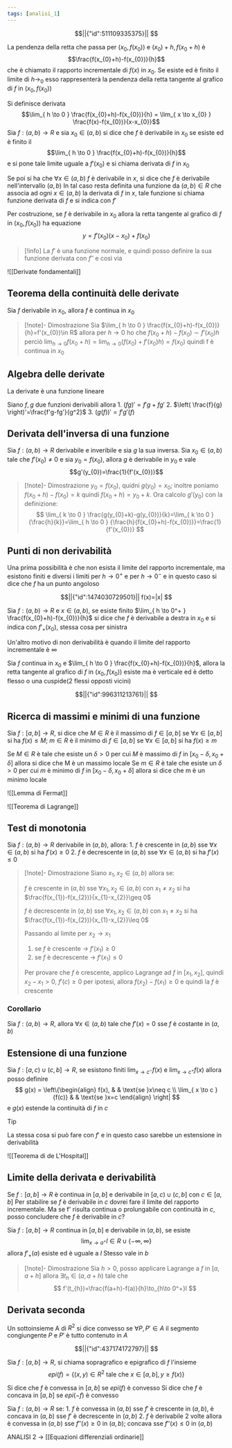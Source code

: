 ```yaml
---
tags: [analisi_1]
---
```

```math
||{"id":511109335375}||




```

La pendenza della retta che passa per $(x_{0},f(x_{0}))$ e $(x_{0})+h,f(x_{0}+h)$ è $$\frac{f(x_{0}+h)-f(x_{0})}{h}$$
che è chiamato il rapporto incrementale di $f(x)$ in $x_{0}$. 
Se esiste ed è finito il limite di $h\to_{0}$ esso rappresenterà la pendenza della retta tangente al grafico di $f$ in $(x_{0},f(x_{0}))$

Si definisce derivata $$\lim_{ h \to 0 } \frac{f(x_{0}+h)-f(x_{0})}{h} = \lim_{ x \to x_{0} } \frac{f(x)-f(x_{0})}{x-x_{0}}$$
Sia $f:(a,b)\to R$ e sia $x_{0}\in(a,b)$ si dice che $f$ è derivabile in $x_{0}$ se esiste ed è finito il   $$\lim_{ h \to 0 } \frac{f(x_{0}+h)-f(x_{0})}{h}$$
e si pone tale limite uguale a $f'(x_{0})$ e si chiama derivata di $f$ in $x_{0}$

Se poi si ha che $\forall {x} \in {(a,b)}$ $f$ è derivabile in $x$, si dice che $f$ è derivabile nell'intervallo $(a,b)$
In tal caso resta definita una funzione da $(a,b)\in R$ che associa ad ogni $x\in(a,b)$ la derivata di $f$ in $x$, tale funzione si chiama funzione derivata di $f$ e si indica con $f'$

Per costruzione, se $f$ è derivabile in $x_{0}$ allora la retta tangente al grafico di $f$ in $(x_{0},f(x_{0}))$ ha equazione $$
y=f'(x_{0})(x-x_{0})+f(x_{0})
$$

>[!info]
>La $f'$ è una funzione normale, e quindi posso definire la sua funzione derivata con $f''$ e così via

![[Derivate fondamentali]]

## Teorema della continuità delle derivate

Sia $f$ derivabile in $x_{0}$, allora $f$ è continua in $x_{0}$

>[!note]- Dimostrazione
>Sia $\lim_{ h \to 0 } \frac{f(x_{0}+h)-f(x_{0})}{h}=f'(x_{0})\in R$ allora per $h\to {0}$ ho che ${f(x_{0}+h)-f(x_{0})}\sim f'(x_{0})h$ perciò $\lim_{ h \to 0 } {f(x_{0}+h)}=\lim_{ h \to 0 } {(f(x_{0})+f'(x_{0})h)}=f(x_{0})$ quindi f è continua in $x_{0}$

## Algebra delle derivate

La derivate è una funzione lineare

Siano $f,g$ due funzioni derivabili allora
	1. $(fg)'=f'g+fg'$
	2. $\left( \frac{f}{g} \right)'=\frac{f'g-fg'}{g^2}$
	3. $(g(f))'=f'g'(f)$

## Derivata dell'inversa di una funzione

Sia $f:(a,b)\to R$ derivabile e inveribile e sia $g$ la sua inversa. Sia $x_{0}\in(a,b)$ tale che $f'(x_{0})\neq 0$ e sia $y_{0}=f(x_{0})$, allora $g$ è derivabile in $y_{0}$ e vale $$g'(y_{0})=\frac{1}{f'(x_{0})}$$
>[!note]- Dimostrazione
>$y_{0}=f(x_{0})$, quidni $g(y_{0})=x_{0}$; inoltre poniamo $f(x_{0}+h)-f(x_{0}) = k$ quindi $f(x_{0}+h)=y_{0}+k$.
>Ora calcolo $g'(y_{0})$ con la definizione:
>$$
>\lim_{ k \to 0 } \frac{g(y_{0}+k)-g(y_{0})}{k}=\lim_{ k \to 0 } {\frac{h}{k}}=\lim_{ h \to 0 } {\frac{h}{f(x_{0}+h)-f(x_{0})}}=\frac{1}{f'(x_{0})}
>$$


## Punti di non derivabilità

Una prima possibilità è che non esista il limite del rapporto incrementale, ma esistono finiti e diversi i limiti per $h\to{0}^+$ e per $h\to{0}^-$ e in questo caso si dice che $f$ ha un punto angoloso
```math
||{"id":1474030729501}||
f(x)=|x|

```

Sia $f:(a,b)\to R$ e $x_{}\in (a,b)$, se esiste finito $\lim_{ h \to 0^+ } \frac{f(x_{0}+h)-f(x_{0})}{h}$ si dice che $f$ è derivabile a destra in $x_{0}$ e si indica con $f'_{+}(x_{0})$, stessa cosa per sinistra

Un'altro motivo di non derivabilità è quando il limite del rapporto incrementale è $\infty$

Sia $f$ continua in $x_{0}$ e $\lim_{ h \to 0 } \frac{f(x_{0}+h)-f(x_{0})}{h}$, allora la retta tangente al grafico di $f$ in $(x_{0},f(x_{0}))$ esiste ma è verticale ed è detto flesso o una cuspide(2 flessi opposti vicini)
```math
||{"id":996311213761}||


```
## Ricerca di massimi e minimi di una funzione

Sia $f:[a,b]\to R$, si dice che $M\in R$ è il massimo di $f\in [a,b]$ se $\forall {x} \in {[a,b]}$ si ha $f(x)\leq M$;  $m\in R$ è il minimo di $f\in [a,b]$ se $\forall {x} \in {[a,b]}$ si ha $f(x)\geq m$

Se $M\in R$ è tale che esiste un $\delta>0$ per cui $M$ è massimo di $f$ in $[x_{0}-\delta,x_{0}+\delta]$ allora si dice che M è un massimo locale
Se $m\in R$ è tale che esiste un $\delta>0$ per cui $m$ è minimo di $f$ in $[x_{0}-\delta,x_{0}+\delta]$ allora si dice che m è un minimo locale

![[Lemma di Fermat]]

![[Teorema di Lagrange]]

## Test di monotonia

Sia $f:(a,b)\to R$ derivabile in $(a,b)$, allora:
	1. $f$ è crescente in $(a,b)$ sse $\forall {x} \in {(a,b)}$ si ha $f'(x)\geq 0$
	2. $f$ è decrescente in $(a,b)$ sse $\forall {x} \in {(a,b)}$ si ha $f'(x)\leq 0$

>[!note]- Dimostrazione
>Siano $x_{1},x_{2}\in(a,b)$ allora se:
>
>$f$ è crescente in $(a,b)$ sse $\forall {x_{1},x_{2}} \in {(a,b)}$ con $x_{1}\neq x_{2}$ si ha $\frac{f(x_{1})-f(x_{2})}{x_{1}-x_{2}}\geq 0$
>
>$f$ è decrescente in $(a,b)$ sse $\forall {x_{1},x_{2}} \in {(a,b)}$ con $x_{1}\neq x_{2}$ si ha $\frac{f(x_{1})-f(x_{2})}{x_{1}-x_{2}}\leq 0$
>
>Passando al limite per $x_{2}\to x_{1}$ 
>1. se $f$ è crescente -> $f'(x_{1})\geq0$ 
>2. se $f$ è decrescente -> $f'(x_{1})\leq0$ 
>
>Per provare che $f$ è crescente, applico Lagrange ad $f$ in $[x_{1},x_{2}]$, quindi $x_{2}-x_{1}>0$, $f'(c)\geq 0$ per ipotesi, allora $f(x_{2})-f(x_{1})\geq 0$ e quindi la $f$ è crescente 

### Corollario

Sia $f:(a,b)\to R$, allora $\forall {x} \in {(a,b)}$ tale che $f'(x)=0$ sse $f$ è costante in $(a,b)$

## Estensione di una funzione

Sia $f:[a,c)\cup(c,b]\to R$, se esistono finiti $\lim_{ x \to c^- } {f(x)}$ e $\lim_{ x \to c^+ } {f(x)}$ allora posso definire 
$$
g(x) = \left\{\begin{align}
	f(x), &  & \text{se }x\neq c \\
	\lim_{ x \to c } {f(c)} &  & \text{se }x=c
\end{align}
\right|
$$
e $g(x)$ estende la continuità di $f$ in $c$

>[!tip]
>La stessa cosa si può fare con $f'$ e in questo caso sarebbe un estensione in derivabilità

![[Teorema di de L'Hospital]]

## Limite della derivata e derivabilità

Se $f:[a,b]\to R$ è continua in $[a,b]$ e derivabile in $[a,c)\cup(c,b]$ con $c\in[a,b]$
Per stabilire se $f$ è derivabile in $c$ dovrei fare il limite del rapporto incrementale. Ma se f' risulta continua o prolungabile con continuità in $c$, posso concludere che $f$ è derivabile in $c$?

Sia $f:[a,b]\to R$ continua in $[a,b]$ e derivabile in $(a,b)$, se esiste
$$
\lim_{ x \to a^+ } {l }\in R\cup\{-\infty,\infty\} 
$$
allora $f'_{+}(a)$ esiste ed è uguale a $l$
Stesso vale in $b$

>[!note]- Dimostrazione
>Sia $h>0$, posso applicare Lagrange a $f$ in $[a,a+h]$ allora $\exists {t_{h}}\in  {(a,a+h)}$ tale che
>$$
>f'(t_{h})=\frac{f(a+h)-f(a)}{h}\to_{h\to 0^+}l
>$$

## Derivata seconda

Un sottoinsieme A di $R^2$ si dice convesso se $\forall {P,P'} \in A {}$ il segmento congiungente $P$ e $P'$ è tutto contenuto in $A$ 
```math
||{"id":437174172797}||


```
Sia $f:[a,b]\to R$, si chiama sopragrafico e epigrafico di $f$ l'insieme
$$
epi(f)=\{(x,y)\in R^2 \text{ tale che } x \in[a,b],y\geq f(x)\}
$$

Si dice che $f$ è convessa in $[a,b]$ se $epi(f)$ è convesso
Si dice che $f$ è concava in $[a,b]$ se $epi(-f)$ è convesso  

Sia $f:(a,b)\to R$ se:
	1. $f$ è convessa in $(a,b)$ sse $f'$ è crescente in $(a,b)$, è concava in $(a,b)$ sse $f'$ è decrescente in $(a,b)$
	2. $f$ è derivabile 2 volte allora è convessa in $(a,b)$ sse $f''(x)\geq 0$ in $(a,b)$; concava sse $f''(x)\leq 0$ in $(a,b)$  

ANALISI 2 -> [[Equazioni differenziali ordinarie]]